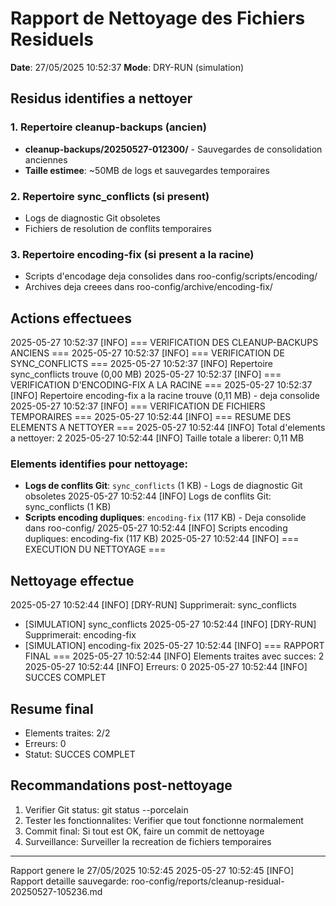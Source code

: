 ﻿# Rapport de Nettoyage des Fichiers Residuels
**Date**: 27/05/2025 10:52:37
**Mode**: DRY-RUN (simulation)

## Residus identifies a nettoyer

### 1. Repertoire cleanup-backups (ancien)
- **cleanup-backups/20250527-012300/** - Sauvegardes de consolidation anciennes
- **Taille estimee**: ~50MB de logs et sauvegardes temporaires

### 2. Repertoire sync_conflicts (si present)
- Logs de diagnostic Git obsoletes
- Fichiers de resolution de conflits temporaires

### 3. Repertoire encoding-fix (si present a la racine)
- Scripts d'encodage deja consolides dans roo-config/scripts/encoding/
- Archives deja creees dans roo-config/archive/encoding-fix/

## Actions effectuees

2025-05-27 10:52:37 [INFO] === VERIFICATION DES CLEANUP-BACKUPS ANCIENS ===
2025-05-27 10:52:37 [INFO] === VERIFICATION DE SYNC_CONFLICTS ===
2025-05-27 10:52:37 [INFO] Repertoire sync_conflicts trouve (0,00 MB)
2025-05-27 10:52:37 [INFO] === VERIFICATION D'ENCODING-FIX A LA RACINE ===
2025-05-27 10:52:37 [INFO] Repertoire encoding-fix a la racine trouve (0,11 MB) - deja consolide
2025-05-27 10:52:37 [INFO] === VERIFICATION DE FICHIERS TEMPORAIRES ===
2025-05-27 10:52:44 [INFO] === RESUME DES ELEMENTS A NETTOYER ===
2025-05-27 10:52:44 [INFO] Total d'elements a nettoyer: 2
2025-05-27 10:52:44 [INFO] Taille totale a liberer: 0,11 MB

### Elements identifies pour nettoyage:

- **Logs de conflits Git**: `sync_conflicts` (1 KB) - Logs de diagnostic Git obsoletes
2025-05-27 10:52:44 [INFO] Logs de conflits Git: sync_conflicts (1 KB)
- **Scripts encoding dupliques**: `encoding-fix` (117 KB) - Deja consolide dans roo-config/
2025-05-27 10:52:44 [INFO] Scripts encoding dupliques: encoding-fix (117 KB)
2025-05-27 10:52:44 [INFO] === EXECUTION DU NETTOYAGE ===

## Nettoyage effectue

2025-05-27 10:52:44 [INFO] [DRY-RUN] Supprimerait: sync_conflicts
- [SIMULATION] sync_conflicts
2025-05-27 10:52:44 [INFO] [DRY-RUN] Supprimerait: encoding-fix
- [SIMULATION] encoding-fix
2025-05-27 10:52:44 [INFO] === RAPPORT FINAL ===
2025-05-27 10:52:44 [INFO] Elements traites avec succes: 2
2025-05-27 10:52:44 [INFO] Erreurs: 0
2025-05-27 10:52:44 [INFO] SUCCES COMPLET

## Resume final

- Elements traites: 2/2
- Erreurs: 0
- Statut: SUCCES COMPLET

## Recommandations post-nettoyage

1. Verifier Git status: git status --porcelain
2. Tester les fonctionnalites: Verifier que tout fonctionne normalement
3. Commit final: Si tout est OK, faire un commit de nettoyage
4. Surveillance: Surveiller la recreation de fichiers temporaires

---
Rapport genere le 27/05/2025 10:52:45
2025-05-27 10:52:45 [INFO] Rapport detaille sauvegarde: roo-config/reports/cleanup-residual-20250527-105236.md
